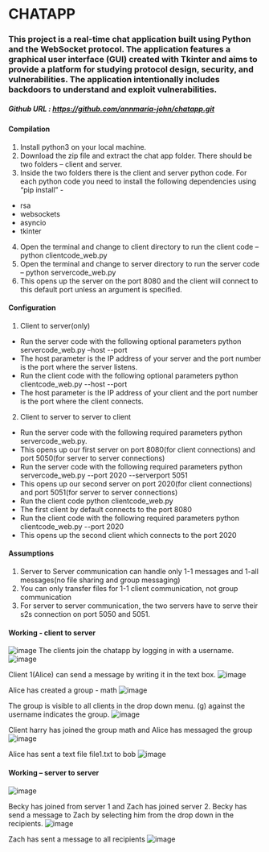 # CHATAPP

### This project is a real-time chat application built using Python and the WebSocket protocol. The application features a graphical user interface (GUI) created with Tkinter and aims to provide a platform for studying protocol design, security, and vulnerabilities. The application intentionally includes backdoors to understand and exploit vulnerabilities.

##### Github URL : https://github.com/annmaria-john/chatapp.git 


#### Compilation
1.	Install python3 on your local machine.
2.	Download the zip file and extract the chat app folder. There should be two folders – client and server.
3.	Inside the two folders there is the client and server python code. For each python code you need to install the following dependencies using “pip install” - 
-	rsa
-	websockets
-	asyncio
-	tkinter
4.	Open the terminal and change to client directory to run the client code – 
python clientcode_web.py
5.	Open the terminal and change to server directory to run the server code – 
python servercode_web.py
6.	This opens up the server on the port 8080 and the client will connect to this default port unless an argument is specified.

#### Configuration
1.	Client to server(only)
*	Run the server code with the following optional parameters
python servercode_web.py –host <IP Address> --port <port number>
*	The host parameter is the IP address of your server and the port number is the port where the server listens.
*	Run the client code with the following optional parameters
python clientcode_web.py --host <IP Address> --port <port number>
*	The host parameter is the IP address of your client and the port number is the port where the client connects.
2.	Client to server to server to client
*	Run the server code with the following required parameters
python servercode_web.py. 
*	This opens up our first server on port 8080(for client connections) and port 5050(for server to server connections)
*	Run the server code with the following required parameters
python servercode_web.py --port 2020 --serverport 5051
*	This opens up our second server on port 2020(for client connections) and port 5051(for server to server connections)
*	Run the client code 
python clientcode_web.py 
*	The first client by default connects to the port 8080
*	Run the client code with the following required parameters
python clientcode_web.py --port 2020 
*	This opens up the second client which connects to the port 2020

#### Assumptions
1.	Server to Server communication can handle only 1-1 messages and 1-all messages(no file sharing and group messaging)
2.	You can only transfer files for 1-1 client communication, not group communication
3.	For server to server communication, the two servers have to serve their s2s connection on port 5050 and 5051.

#### Working - client to server
![image](https://github.com/user-attachments/assets/cb26ec1e-f11e-48ea-a2d1-ba08e34f6146)
The clients join the chatapp by logging in with a username.
 ![image](https://github.com/user-attachments/assets/220db569-c270-42d4-b6c1-0a9ac6152c08)

Client 1(Alice) can send a message by writing it in the text box.
 ![image](https://github.com/user-attachments/assets/b4b8df47-ced4-4937-ab9f-bf39206d82b7)

Alice has created a group - math
 ![image](https://github.com/user-attachments/assets/07211751-7e9a-4e04-b5b3-0ce5946ea5e6)

The group is visible to all clients in the drop down menu. (g) against the username indicates the group.
![image](https://github.com/user-attachments/assets/237e32e8-57c5-4b92-9881-50624fbbfdb8)
 
Client harry has joined the group math and Alice has messaged the group 
![image](https://github.com/user-attachments/assets/ad83994d-9398-4d16-a13a-8c32cae261b2)

Alice has sent a text file file1.txt to bob
![image](https://github.com/user-attachments/assets/39e2cdd1-2910-444b-8e41-0304f26e7b9c)

#### Working – server to server
![image](https://github.com/user-attachments/assets/48f93b92-798a-4ab6-8849-0ba3c1957b48)

Becky has joined from server 1 and Zach has joined server 2.
Becky has send a message to Zach by selecting him from the drop down in the recipients.
![image](https://github.com/user-attachments/assets/13af3969-62ef-461a-9d24-6afa1f136d90)

Zach has sent a message to all recipients
![image](https://github.com/user-attachments/assets/a913adc8-f28f-40bd-a165-6bfae018b75b)

 






